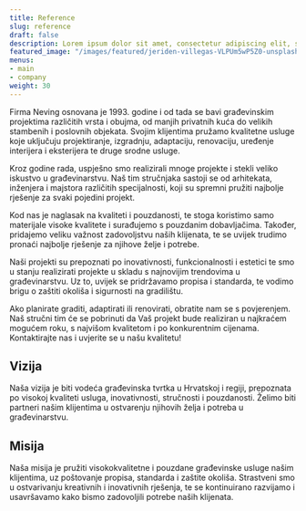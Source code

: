 ```yaml
---
title: Reference
slug: reference
draft: false
description: Lorem ipsum dolor sit amet, consectetur adipiscing elit, sed do eiusmod tempor incididunt ut labore et dolore magna aliqua. Ut enim ad minim veniam, quis nostrud exercitation ullamco laboris nisi ut aliquip ex ea commodo consequat.
featured_image: "/images/featured/jeriden-villegas-VLPUm5wP5Z0-unsplash.jpg"
menus: 
- main
- company
weight: 30
---
```

Firma Neving osnovana je 1993. godine i od tada se bavi građevinskim projektima različitih vrsta i obujma, od manjih privatnih kuća do velikih stambenih i poslovnih objekata. Svojim klijentima pružamo kvalitetne usluge koje uključuju projektiranje, izgradnju, adaptaciju, renovaciju, uređenje interijera i eksterijera te druge srodne usluge.

Kroz godine rada, uspješno smo realizirali mnoge projekte i stekli veliko iskustvo u građevinarstvu. Naš tim stručnjaka sastoji se od arhitekata, inženjera i majstora različitih specijalnosti, koji su spremni pružiti najbolje rješenje za svaki pojedini projekt.

Kod nas je naglasak na kvaliteti i pouzdanosti, te stoga koristimo samo materijale visoke kvalitete i surađujemo s pouzdanim dobavljačima. Također, pridajemo veliku važnost zadovoljstvu naših klijenata, te se uvijek trudimo pronaći najbolje rješenje za njihove želje i potrebe.

Naši projekti su prepoznati po inovativnosti, funkcionalnosti i estetici te smo u stanju realizirati projekte u skladu s najnovijim trendovima u građevinarstvu. Uz to, uvijek se pridržavamo propisa i standarda, te vodimo brigu o zaštiti okoliša i sigurnosti na gradilištu.

Ako planirate graditi, adaptirati ili renovirati, obratite nam se s povjerenjem. Naš stručni tim će se pobrinuti da Vaš projekt bude realiziran u najkraćem mogućem roku, s najvišom kvalitetom i po konkurentnim cijenama. Kontaktirajte nas i uvjerite se u našu kvalitetu!

## Vizija

Naša vizija je biti vodeća građevinska tvrtka u Hrvatskoj i regiji, prepoznata po visokoj kvaliteti usluga, inovativnosti, stručnosti i pouzdanosti. Želimo biti partneri našim klijentima u ostvarenju njihovih želja i potreba u građevinarstvu.

## Misija

Naša misija je pružiti visokokvalitetne i pouzdane građevinske usluge našim klijentima, uz poštovanje propisa, standarda i zaštite okoliša. Strastveni smo u ostvarivanju kreativnih i inovativnih rješenja, te se kontinuirano razvijamo i usavršavamo kako bismo zadovoljili potrebe naših klijenata.
